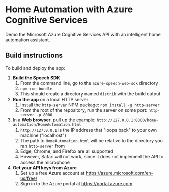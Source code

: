 # Home Automation with Azure Cognitive Services

Demo the Microsoft Azure Cognitive Services API with an intelligent home automation assistant.

## Build instructions
To build and deploy the app:
1. **Build the Speech SDK**
    1. From the command line, go to the `azure-speech-web-sdk` directory
    2. `npm run bundle`
    3. This should create a directory named `distrib` with the build output
2. **Run the app** on a local HTTP server
    1. Install the `http-server` NPM package: `npm install -g http-server`
    2. From the root of the repository, run the server on some port: `http-server -p 8000`
3. In a **Web browser**, pull up the example: `http://127.0.0.1:8000/home-automation/HomeAutomation.html`
    1. `http://127.0.0.1` is the IP address that "loops back" to your own machine ("localhost")
    2. The path to `HomeAutomation.html` will be relative to the directory you ran `http-server` from
    3. Edge, Chrome, and Firefox are all supported
    4. However, Safari will not work, since it does not implement the API to access the microphone
4. **Get your API keys from Azure**
    1. Set up a free Azure account at <https://azure.microsoft.com/en-us/free/>
    2. Sign in to the Azure portal at <https://portal.azure.com>
